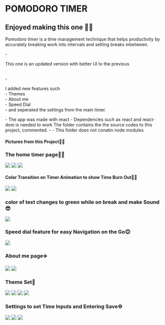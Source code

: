 # POMODORO TIMER 
<h2>Enjoyed making this one 🐱‍💻</h2>
<p>Pomodoro timer is a time management technique that helps productivity by accurately breaking work into intervals and setting breaks inbetween.</p>
- <p>This one is an updated version with better UI to the previous</p>
<br>
- <p>I added new features such <br/> 
-  Themes <br/>
- About me <br/>
- Speed Dial <br/>
- and seperated the settings from the main timer.
</p>
- The app was made with react
- Dependencies such as react and react-dom is needed to work
The folder contains the the source codes to this project, commented.
- - This folder does not conatin node modules

<h4>Pictures from this Project🐱‍🚀</h4>
<h3>The home timer page🐱‍👓</h3>
<img  src="./public/Screenshot (75).png"/>
<img  src="./public/Screenshot (76).png"/>
<img  src="./public/Screenshot (77).png"/>
<h4>Color Transition on Timer Animation to show Time Burn Out🐱‍🏍</h4>
<img  src="./public/Screenshot (78).png"/>
<img  src="./public/Screenshot (79).png"/>
<h3>color of text changes to green while on break and make Sound😎</h3>
<img  src="./public/Screenshot (80).png"/>
<h3>Speed dial feature for easy Navigation on the Go😊</h3>
<img  src="./public/Screenshot (81).png"/>
<h3>About me page✈️</h4>
<img  src="./public/Screenshot (82).png"/>
<img  src="./public/Screenshot (83).png"/>
<h3>Theme Set🍇</h4>
<img  src="./public/Screenshot (84).png"/>
<img  src="./public/Screenshot (88).png"/>
<img  src="./public/Screenshot (89).png"/>
<img  src="./public/Screenshot (90).png"/>
<h3>Settings to set Time Inputs and Entering Save⚙️</h3>
<img  src="./public/Screenshot (85).png"/>
<img  src="./public/Screenshot (86).png"/>
<img  src="./public/Screenshot (87).png"/>



